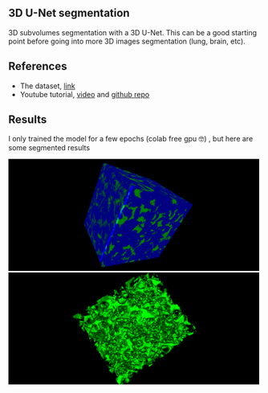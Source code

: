 
## 3D U-Net segmentation

3D subvolumes segmentation with a 3D U-Net. This can be a good starting point before going into more 3D images segmentation (lung, brain, etc).

## References

+ The dataset, [link](https://drive.google.com/file/d/1HWtBaSa-LTyAMgf2uaz1T9o1sTWDBajU/view?usp=sharing) 
+ Youtube tutorial, [video](https://www.youtube.com/watch?v=6mbX4cNGQDk) and [github repo](https://github.com/bnsreenu/python_for_image_processing_APEER/blob/master/tutorial122_3D_Unet.ipynb)

## Results

I only trained the model for a few epochs (colab free gpu :nerd_face:) , but here are some segmented results


<p float="left">
  <img src="https://github.com/AmbroiseM/ML_Fun/blob/main/tensorflow/3d_unet_segmentation/448_segmented_multi_channel.ome.tiff_screenshot%20(2).png" width="  500" />
  <img src="https://github.com/AmbroiseM/ML_Fun/blob/main/tensorflow/3d_unet_segmentation/448_segmented_multi_channel.ome.tiff_screenshot.png" width="500" /> 

</p>
